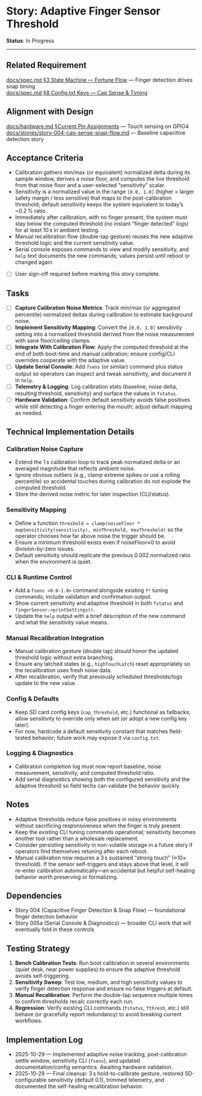 # Story: Adaptive Finger Sensor Threshold

**Status**: In Progress

---

## Related Requirement
[docs/spec.md §3 State Machine — Fortune Flow](../spec.md#3-state-machine-runtime) — Finger detection drives snap timing  
[docs/spec.md §8 Config.txt Keys — Cap Sense & Timing](../spec.md#8-configtxt-keys)

## Alignment with Design
[docs/hardware.md §Current Pin Assignments](../hardware.md#current-pin-assignments) — Touch sensing on GPIO4  
[docs/stories/story-004-cap-sense-snap-flow.md](story-004-cap-sense-snap-flow.md) — Baseline capacitive detection story

## Acceptance Criteria
- Calibration gathers min/max (or equivalent) normalized delta during its sample window, derives a noise floor, and computes the live threshold from that noise floor and a user-selected “sensitivity” scalar.
- Sensitivity is a normalized value in the range `[0.0, 1.0]` (higher = larger safety margin / less sensitive) that maps to the post-calibration threshold; default sensitivity keeps the system equivalent to today’s ~0.2 % ratio.
- Immediately after calibration, with no finger present, the system must stay below the computed threshold (no instant “finger detected” logs) for at least 10 s in ambient testing.
- Manual recalibration flow (double-tap gesture) reuses the new adaptive threshold logic and the current sensitivity value.
- Serial console exposes commands to view and modify sensitivity, and `help` text documents the new commands; values persist until reboot or changed again.
- [ ] User sign-off required before marking this story complete.

## Tasks
- [ ] **Capture Calibration Noise Metrics**: Track min/max (or aggregated percentile) normalized deltas during calibration to estimate background noise.
- [ ] **Implement Sensitivity Mapping**: Convert the `[0.0, 1.0]` sensitivity setting into a normalized threshold derived from the noise measurement with sane floor/ceiling clamps.
- [ ] **Integrate With Calibration Flow**: Apply the computed threshold at the end of both boot-time and manual calibration; ensure config/CLI overrides cooperate with the adaptive value.
- [ ] **Update Serial Console**: Add `fsens` (or similar) command plus status output so operators can inspect and tweak sensitivity, and document it in `help`.
- [ ] **Telemetry & Logging**: Log calibration stats (baseline, noise delta, resulting threshold, sensitivity) and surface the values in `fstatus`.
- [ ] **Hardware Validation**: Confirm default sensitivity avoids false positives while still detecting a finger entering the mouth; adjust default mapping as needed.

## Technical Implementation Details

### Calibration Noise Capture
- Extend the 1 s calibration loop to track peak normalized delta or an averaged magnitude that reflects ambient noise.  
- Ignore obvious outliers (e.g., clamp extreme spikes or use a rolling percentile) so accidental touches during calibration do not explode the computed threshold.  
- Store the derived noise metric for later inspection (CLI/status).

### Sensitivity Mapping
- Define a function `threshold = clamp(noiseFloor * mapSensitivity(sensitivity), minThreshold, maxThreshold)` so the operator chooses how far above noise the trigger should be.  
- Ensure a minimum threshold exists even if noiseFloor≈0 to avoid division-by-zero issues.  
- Default sensitivity should replicate the previous 0.002 normalized ratio when the environment is quiet.

### CLI & Runtime Control
- Add a `fsens <0.0-1.0>` command alongside existing `f*` tuning commands; include validation and confirmation output.  
- Show current sensitivity and adaptive threshold in both `fstatus` and `fingerSensor->printSettings()`.  
- Update the `help` output with a brief description of the new command and what the sensitivity value means.

### Manual Recalibration Integration
- Manual calibration gesture (double tap) should honor the updated threshold logic without extra branching.  
- Ensure any latched states (e.g., `highTouchLatch`) reset appropriately so the recalibration uses fresh noise data.  
- After recalibration, verify that previously scheduled thresholds/logs update to the new value.

### Config & Defaults
- Keep SD card config keys (`cap_threshold`, etc.) functional as fallbacks; allow sensitivity to override only when set (or adopt a new config key later).  
- For now, hardcode a default sensitivity constant that matches field-tested behavior; future work may expose it via `config.txt`.

### Logging & Diagnostics
- Calibration completion log must now report baseline, noise measurement, sensitivity, and computed threshold ratio.  
- Add serial diagnostics showing both the configured sensitivity and the adaptive threshold so field techs can validate the behavior quickly.

## Notes
- Adaptive thresholds reduce false positives in noisy environments without sacrificing responsiveness when the finger is truly present.  
- Keep the existing CLI tuning commands operational; sensitivity becomes another tool rather than a wholesale replacement.  
- Consider persisting sensitivity in non-volatile storage in a future story if operators find themselves retuning after each reboot.
- Manual calibration now requires a 3 s sustained “strong touch” (≈10× threshold). If the sensor self-triggers and stays above that level, it will re-enter calibration automatically—an accidental but helpful self-healing behavior worth preserving or formalizing.

## Dependencies
- Story 004 (Capacitive Finger Detection & Snap Flow) — foundational finger detection behavior  
- Story 005a (Serial Console & Diagnostics) — broader CLI work that will eventually fold in these controls

## Testing Strategy
1. **Bench Calibration Tests**: Run boot calibration in several environments (quiet desk, near power supplies) to ensure the adaptive threshold avoids self-triggering.  
2. **Sensitivity Sweep**: Test low, medium, and high sensitivity values to verify finger detection response and ensure no false triggers at default.  
3. **Manual Recalibration**: Perform the double-tap sequence multiple times to confirm thresholds recalc correctly each run.  
4. **Regression**: Verify existing CLI commands (`fstatus`, `fthresh`, etc.) still behave (or gracefully report redundancy) to avoid breaking current workflows.

## Implementation Log
- 2025-10-29 — Implemented adaptive noise tracking, post-calibration settle window, sensitivity CLI (`fsens`), and updated documentation/config semantics. Awaiting hardware validation.
- 2025-10-29 — Final cleanup: 3 s hold-to-calibrate gesture, restored SD-configurable sensitivity (default 0.1), trimmed telemetry, and documented the self-healing recalibration behavior.
